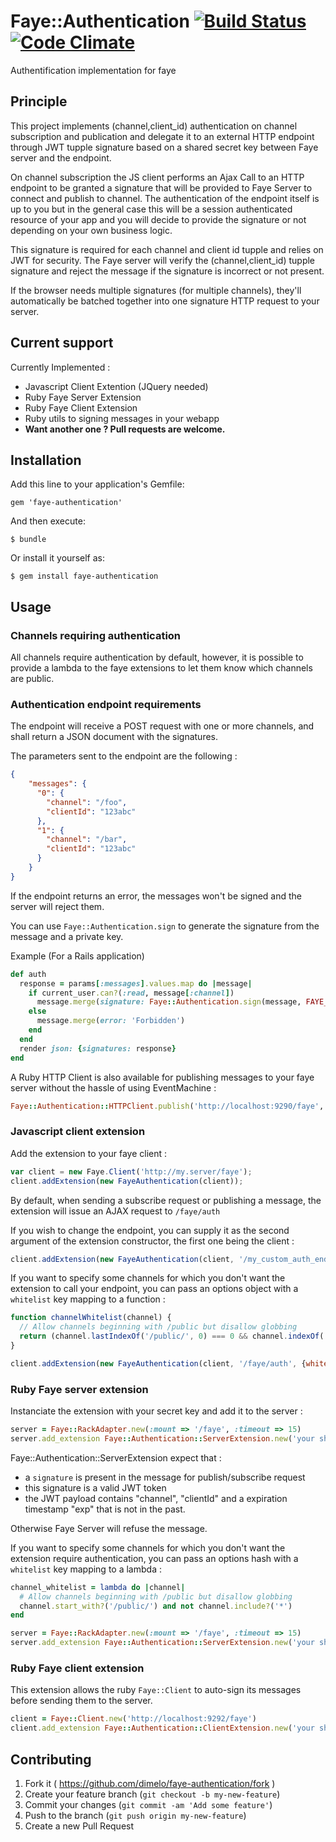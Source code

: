 # Faye::Authentication [![Build Status](https://travis-ci.org/dimelo/faye-authentication.svg?branch=master)](https://travis-ci.org/dimelo/faye-authentication) [![Code Climate](https://codeclimate.com/github/dimelo/faye-authentication.png)](https://codeclimate.com/github/dimelo/faye-authentication)

Authentification implementation for faye

## Principle

This project implements (channel,client_id) authentication on channel subscription and publication and delegate it to an external HTTP endpoint through JWT tupple signature based on a shared secret key between Faye server and the endpoint.

On channel subscription the JS client performs an Ajax Call to an HTTP endpoint to be granted a signature that will be provided to Faye Server to connect and publish to channel. The authentication of the endpoint itself is up to you but in the general case this will be a session authenticated resource of your app and you will decide to provide the signature or not depending on your own business logic.

This signature is required for each channel and client id tupple and relies on JWT for security. The Faye server will verify the (channel,client_id) tupple signature and reject the message if the signature is incorrect or not present.

If the browser needs multiple signatures (for multiple channels), they'll automatically be batched together into one signature HTTP request to your server.

## Current support

Currently Implemented :
  - Javascript Client Extention (JQuery needed)
  - Ruby Faye Server Extension
  - Ruby Faye Client Extension
  - Ruby utils to signing messages in your webapp
  - **Want another one ? Pull requests are welcome.**

## Installation

Add this line to your application's Gemfile:

    gem 'faye-authentication'

And then execute:

    $ bundle

Or install it yourself as:

    $ gem install faye-authentication

## Usage

### Channels requiring authentication

All channels require authentication by default, however, it is possible to provide a lambda to the faye extensions to let them know which channels are public.

### Authentication endpoint requirements

The endpoint will receive a POST request with one or more channels, and shall return a JSON document with the signatures.

The parameters sent to the endpoint are the following :

```json
{
    "messages": {
      "0": {
        "channel": "/foo",
        "clientId": "123abc"
      },
      "1": {
        "channel": "/bar",
        "clientId": "123abc"
      }
    }
}
```

If the endpoint returns an error, the messages won't be signed and the server will reject them.

You can use ``Faye::Authentication.sign`` to generate the signature from the message and a private key.

Example (For a Rails application)

```ruby
def auth
  response = params[:messages].values.map do |message|
    if current_user.can?(:read, message[:channel])
      message.merge(signature: Faye::Authentication.sign(message, FAYE_CONFIG['secret']))
    else
      message.merge(error: 'Forbidden')
    end
  end
  render json: {signatures: response}
end

```

A Ruby HTTP Client is also available for publishing messages to your faye server without the hassle of using EventMachine :

```ruby
Faye::Authentication::HTTPClient.publish('http://localhost:9290/faye', '/channel', 'data', 'your private key')
```
### Javascript client extension

Add the extension to your faye client :

```javascript
var client = new Faye.Client('http://my.server/faye');
client.addExtension(new FayeAuthentication(client));
```

By default, when sending a subscribe request or publishing a message, the extension
will issue an AJAX request to ``/faye/auth``

If you wish to change the endpoint, you can supply it as the second argument of the extension constructor, the first one being the client :
````javascript
client.addExtension(new FayeAuthentication(client, '/my_custom_auth_endpoint'));
````

If you want to specify some channels for which you don't want the extension to
call your endpoint, you can pass an options object with a ``whitelist`` key mapping
to a function :

````javascript
function channelWhitelist(channel) {
  // Allow channels beginning with /public but disallow globbing
  return (channel.lastIndexOf('/public/', 0) === 0 && channel.indexOf('*') == -1);
}

client.addExtension(new FayeAuthentication(client, '/faye/auth', {whitelist: channelWhitelist}));
````


### Ruby Faye server extension

Instanciate the extension with your secret key and add it to the server :

```ruby
server = Faye::RackAdapter.new(:mount => '/faye', :timeout => 15)
server.add_extension Faye::Authentication::ServerExtension.new('your shared secret key')
```

Faye::Authentication::ServerExtension expect that :
- a ``signature`` is present in the message for publish/subscribe request
- this signature is a valid JWT token
- the JWT payload contains "channel", "clientId" and a expiration timestamp "exp" that is not in the past.

Otherwise Faye Server will refuse the message.

If you want to specify some channels for which you don't want the extension require authentication, you can pass an options hash with a ``whitelist`` key mapping to a lambda :

````ruby
channel_whitelist = lambda do |channel|
  # Allow channels beginning with /public but disallow globbing
  channel.start_with?('/public/') and not channel.include?('*')
end

server = Faye::RackAdapter.new(:mount => '/faye', :timeout => 15)
server.add_extension Faye::Authentication::ServerExtension.new('your shared secret key', {whitelist: channel_whitelist})
````

### Ruby Faye client extension

This extension allows the ruby ``Faye::Client`` to auto-sign its messages before sending them to the server.

```ruby
client = Faye::Client.new('http://localhost:9292/faye')
client.add_extension Faye::Authentication::ClientExtension.new('your shared secret key')
```

## Contributing

1. Fork it ( https://github.com/dimelo/faye-authentication/fork )
2. Create your feature branch (`git checkout -b my-new-feature`)
3. Commit your changes (`git commit -am 'Add some feature'`)
4. Push to the branch (`git push origin my-new-feature`)
5. Create a new Pull Request
